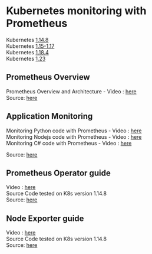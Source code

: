 # Kubernetes monitoring with Prometheus

Kubernetes [1.14.8](./1.14.8/readme.md) <br/>
Kubernetes [1.15-1.17](./1.15-1.17/readme.md) <br/>
Kubernetes [1.18.4](./1.18.4/readme.md) <br/>
Kubernetes [1.23](./1.23/README.md) <br/>

## Prometheus Overview

Prometheus Overview and Architecture - Video : [here](https://youtu.be/5o37CGlNLr8) <br/>
Source: [here](https://github.com/marcel-dempers/docker-development-youtube-series/releases/tag/prometheus-operator-1)<br/>

## Application Monitoring

Monitoring Python code with Prometheus - Video : [here](https://youtu.be/HzEiRwJP6ag) <br/>
Monitoring Nodejs code with Prometheus - Video : [here](https://youtu.be/m2zM3zOZl34) <br/>
Monitoring C# code with Prometheus - Video : [here](https://youtu.be/o4tdSrFnkvw) <br/>

Source: [here](https://github.com/marcel-dempers/docker-development-youtube-series/releases/tag/prometheus-operator-1)<br/>

## Prometheus Operator guide

Video : [here](https://youtu.be/LQpmeb7idt8) <br/>
Source Code tested on K8s version 1.14.8 <br/>
Source: [here](https://github.com/marcel-dempers/docker-development-youtube-series/releases/tag/prometheus-operator-1)<br/>

## Node Exporter guide

Video : [here](https://youtu.be/1-tRiThpFrY) <br/>
Source Code tested on K8s version 1.14.8 <br/>
Source: [here](https://github.com/marcel-dempers/docker-development-youtube-series/releases/tag/prometheus-node-exporter-1)<br/>
